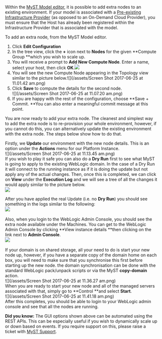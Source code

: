 Within the [MyST Model editor](https://userguide.mystsoftware.com/platform/definitions/editor/), it is possible to add extra nodes to an existing environment. If your model is associated with a [Pre-existing Infrastructure Provider](https://userguide.mystsoftware.com/infrastructure/providers/pre-existing/) \(as opposed to an On-Demand Cloud Provider\), you must ensure that the Host has already been registered within the Infrastructure Provider that is associated with the model.

To add an extra node, from the MyST Model editor.

1. Click **Edit Configuration**
2. In the tree view, click the **+** icon next to **Nodes** for the given **Compute Group **which you wish to scale up.
3. You will receive a prompt to **Add New Compute Node**. Enter a name, select your host, then click **OK**.![](/assets/compute-node.png)
4. You will see the new Compute Node appearing in the Topology view similar to the picture below.![](/assets/Screen Shot 2017-06-25 at 11.01.42 am.png)
5. Click **Save** to compute the details for the second node.<br> ![](/assets/Screen Shot 2017-06-25 at 11.07.20 am.png)
6. If you are happy with the rest of the configuration, choose **Save + Commit. **You can also enter a meaningful commit message at this point.

You are now ready to add your extra node. The cleanest and simplest way to add the extra node is to re-provision your whole environment, however, if you cannot do this, you can alternatively update the existing environment with the extra node. The steps below show how to do that.

Firstly, we **Update** our environment with the new node details. This is an option under the **Actions** menu for our Platform Instance.<br> ![](/assets/Screen Shot 2017-06-25 at 11.13.45 am.png)<br> If you wish to play it safe you can also do a **Dry Run** first to see what MyST is going to apply to the existing WebLogic domain. In the case of a Dry Run it will connect to the running instance as if it is doing the update but not apply any of the actual changes. Then, once this is completed, we can click on **View** under the **Execution Log** and we will see a tree of all the changes it would apply similar to the picture below.<br> ![](/assets/dryrun.png)

After you have applied the real Update \(i.e. no **Dry Run**\) you should see something in the logs similar to the following:<br> ![](/assets/log-add-node.png)  
<br> Also, when you login to the WebLogic Admin Console, you should see the extra node available under the Machines. You can get to the WebLogic Admin Console by clicking **View instance details **then clicking on the link next to **Admin Console**.<br> ![](/assets/instance_details.png)  
<br> If your domain is on shared storage, all your need to do is start your new node up, however, if you have a separate copy of the domain home on each box, you will need to make sure that you synchronise this first before starting up the new node. the domain synchronisation can be done with the standard WebLogic pack/unpack scripts or via the MyST **copy-domain** action.<br> ![](/assets/Screen Shot 2017-06-25 at 11.36.27 am.png)<br> When you are ready to start your new node and all of the managed servers associated with that, simply go to **Control **and select **Start**.<br> ![](/assets/Screen Shot 2017-06-25 at 11.41.18 am.png)<br> After this completes, you should be able to login to your WebLogic admin console and see that all the nodes are running.

**Did you know:** The GUI options shown above can be automated using the REST APIs. This can be especially useful if you wish to dynamically scale up or down based on events. If you require support on this, please raise a ticket with [MyST Support](http://support.mystsoftware.com).

